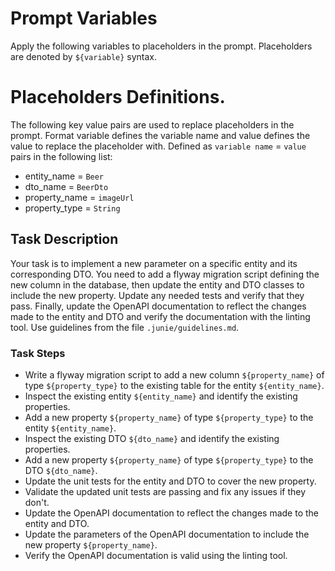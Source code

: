# Prompt Variables
Apply the following variables to placeholders in the prompt. Placeholders are denoted by `${variable}` syntax.

# Placeholders Definitions.
The following key value pairs are used to replace placeholders in the prompt. Format variable defines the variable name and
value defines the value to replace the placeholder with. Defined as `variable name` = `value` pairs in the following list:

* entity_name = `Beer`
* dto_name = `BeerDto`
* property_name = `imageUrl`
* property_type = `String`

## Task Description
Your task is to implement a new parameter on a specific entity and its corresponding DTO. You need to add a flyway migration 
script defining the new column in the database, then update the entity and DTO classes to include the new property. Update
any needed tests and verify that they pass. Finally, update the OpenAPI documentation to reflect the changes made to the 
entity and DTO and verify the documentation with the linting tool. Use guidelines from the file `.junie/guidelines.md`.

### Task Steps
* Write a flyway migration script to add a new column `${property_name}` of type `${property_type}` to the existing table for the entity `${entity_name}`.
* Inspect the existing entity `${entity_name}` and identify the existing properties.
* Add a new property `${property_name}` of type `${property_type}` to the entity `${entity_name}`.
* Inspect the existing DTO `${dto_name}` and identify the existing properties.
* Add a new property `${property_name}` of type `${property_type}` to the DTO `${dto_name}`.
* Update the unit tests for the entity and DTO to cover the new property.
* Validate the updated unit tests are passing and fix any issues if they don't.
* Update the OpenAPI documentation to reflect the changes made to the entity and DTO.
* Update the parameters of the OpenAPI documentation to include the new property `${property_name}`.
* Verify the OpenAPI documentation is valid using the linting tool.